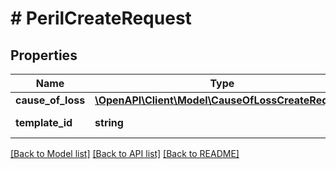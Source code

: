 # # PerilCreateRequest

## Properties

Name | Type | Description | Notes
------------ | ------------- | ------------- | -------------
**cause_of_loss** | [**\OpenAPI\Client\Model\CauseOfLossCreateRequest**](CauseOfLossCreateRequest.md) |  | [optional]
**template_id** | **string** | The peril template id |

[[Back to Model list]](../../README.md#models) [[Back to API list]](../../README.md#endpoints) [[Back to README]](../../README.md)
